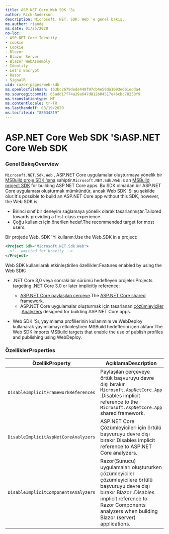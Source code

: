 ```yaml
---
title: ASP.NET Core Web SDK 'Sı
author: Rick-Anderson
description: Microsoft. NET. SDK. Web 'e genel bakış.
ms.author: riande
ms.date: 01/25/2020
no-loc:
- ASP.NET Core Identity
- cookie
- Cookie
- Blazor
- Blazor Server
- Blazor WebAssembly
- Identity
- Let's Encrypt
- Razor
- SignalR
uid: razor-pages/web-sdk
ms.openlocfilehash: 163bc2679deda449f97cb4e50da1093e6b1edda4
ms.sourcegitcommit: 65add17f74a29a647d812b04517e46cbc78258f9
ms.translationtype: MT
ms.contentlocale: tr-TR
ms.lasthandoff: 08/19/2020
ms.locfileid: "88634819"
---
```

# <a name="aspnet-core-web-sdk"></a><span data-ttu-id="5562e-103">ASP.NET Core Web SDK 'Sı</span><span class="sxs-lookup"><span data-stu-id="5562e-103">ASP.NET Core Web SDK</span></span>

### <a name="overview"></a><span data-ttu-id="5562e-104">Genel Bakış</span><span class="sxs-lookup"><span data-stu-id="5562e-104">Overview</span></span>

<span data-ttu-id="5562e-105">`Microsoft.NET.Sdk.Web` , ASP.NET Core uygulamalar oluşturmaya yönelik bir [MSBuild proje SDK 'sına](https://docs.microsoft.com/visualstudio/msbuild/how-to-use-project-sdk) sahiptir.</span><span class="sxs-lookup"><span data-stu-id="5562e-105">`Microsoft.NET.Sdk.Web` is an [MSBuild project SDK](https://docs.microsoft.com/visualstudio/msbuild/how-to-use-project-sdk) for building ASP.NET Core apps.</span></span> <span data-ttu-id="5562e-106">Bu SDK olmadan bir ASP.NET Core uygulaması oluşturmak mümkündür, ancak Web SDK 'Sı şu şekilde olur:</span><span class="sxs-lookup"><span data-stu-id="5562e-106">It's possible to build an ASP.NET Core app without this SDK, however, the Web SDK is:</span></span>

* <span data-ttu-id="5562e-107">Birinci sınıf bir deneyim sağlamaya yönelik olarak tasarlanmıştır.</span><span class="sxs-lookup"><span data-stu-id="5562e-107">Tailored towards providing a first-class experience.</span></span>
* <span data-ttu-id="5562e-108">Çoğu kullanıcı için önerilen hedef.</span><span class="sxs-lookup"><span data-stu-id="5562e-108">The recommended target for most users.</span></span>

<span data-ttu-id="5562e-109">Bir projede Web. SDK 'Yı kullanın:</span><span class="sxs-lookup"><span data-stu-id="5562e-109">Use the Web.SDK in a project:</span></span>

  ```xml
  <Project Sdk="Microsoft.NET.Sdk.Web">
    <!-- omitted for brevity -->
  </Project>
  ```

<span data-ttu-id="5562e-110">Web SDK kullanılarak etkinleştirilen özellikler:</span><span class="sxs-lookup"><span data-stu-id="5562e-110">Features enabled by using the Web SDK:</span></span>

* <span data-ttu-id="5562e-111">.NET Core 3,0 veya sonraki bir sürümü hedefleyen projeler:</span><span class="sxs-lookup"><span data-stu-id="5562e-111">Projects targeting .NET Core 3.0 or later implicitly reference:</span></span>

  * <span data-ttu-id="5562e-112">[ASP.NET Core paylaşılan çerçeve](xref:fundamentals/metapackage-app).</span><span class="sxs-lookup"><span data-stu-id="5562e-112">The [ASP.NET Core shared framework](xref:fundamentals/metapackage-app).</span></span>
  * <span data-ttu-id="5562e-113">ASP.NET Core uygulamalar oluşturmak için tasarlanan [çözümleyiciler](/visualstudio/extensibility/getting-started-with-roslyn-analyzers) .</span><span class="sxs-lookup"><span data-stu-id="5562e-113">[Analyzers](/visualstudio/extensibility/getting-started-with-roslyn-analyzers) designed for building ASP.NET Core apps.</span></span>
* <span data-ttu-id="5562e-114">Web SDK 'Sı, yayımlama profillerinin kullanımını ve WebDeploy kullanarak yayımlamayı etkinleştiren MSBuild hedeflerini içeri aktarır.</span><span class="sxs-lookup"><span data-stu-id="5562e-114">The Web SDK imports MSBuild targets that enable the use of publish profiles and publishing using WebDeploy.</span></span>

### <a name="properties"></a><span data-ttu-id="5562e-115">Özellikler</span><span class="sxs-lookup"><span data-stu-id="5562e-115">Properties</span></span>

| <span data-ttu-id="5562e-116">Özellik</span><span class="sxs-lookup"><span data-stu-id="5562e-116">Property</span></span> | <span data-ttu-id="5562e-117">Açıklama</span><span class="sxs-lookup"><span data-stu-id="5562e-117">Description</span></span> |
| -------- | ----------- |
| `DisableImplicitFrameworkReferences` | <span data-ttu-id="5562e-118">Paylaşılan çerçeveye örtük başvuruyu devre dışı bırakır `Microsoft.AspNetCore.App` .</span><span class="sxs-lookup"><span data-stu-id="5562e-118">Disables implicit reference to the `Microsoft.AspNetCore.App` shared framework.</span></span> |
| `DisableImplicitAspNetCoreAnalyzers` | <span data-ttu-id="5562e-119">ASP.NET Core Çözümleyicileri için örtülü başvuruyu devre dışı bırakır.</span><span class="sxs-lookup"><span data-stu-id="5562e-119">Disables implicit reference to ASP.NET Core analyzers.</span></span> |
| `DisableImplicitComponentsAnalyzers` | <span data-ttu-id="5562e-120">Razor(Sunucu) uygulamaları oluştururken çözümleyiciler çözümleyicilere örtülü başvuruyu devre dışı bırakır Blazor .</span><span class="sxs-lookup"><span data-stu-id="5562e-120">Disables implicit reference to Razor Components analyzers when building Blazor (server) applications.</span></span> |
